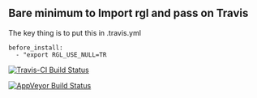 ## Bare minimum to Import rgl and pass on Travis

The key thing is to put this in .travis.yml

```
before_install:
  - "export RGL_USE_NULL=TR
```
  
  
[![Travis-CI Build Status](https://travis-ci.org/mdsumner/rglmin.svg?branch=master)](https://travis-ci.org/mdsumner/rglmin)

[![AppVeyor Build Status](https://ci.appveyor.com/api/projects/status/github/mdsumner/rglmin?branch=master&svg=true)](https://ci.appveyor.com/project/mdsumner/rglmin)

